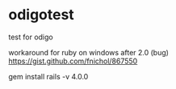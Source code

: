 # odigotest
test for odigo

workaround for ruby on windows after 2.0 (bug) https://gist.github.com/fnichol/867550

gem install rails -v 4.0.0
